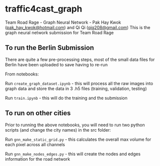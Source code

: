 # traffic4cast_graph
Team Road Rage - Graph Neural Network  - Pak Hay Kwok (pak_hay_kwok@hotmail.com) and Qi Qi (qiq208@gmail.com)
This is the graph neural network submission for Team Road Rage

## To run the Berlin Submission
There are quite a few pre-processing steps, most of the small data files for Berlin have been uploaded to save having to re-run

From notebooks:

Run `create_graph_dataset.ipynb` - this will process all the raw images into graph data and store the data in 3 .h5 files (training, validation, testing)

Run `train.ipynb` - this will do the training and the submission


## To run on other cities 
Prior to running the above notebooks, you will need to run two python scripts (and change the city names) in the src folder:

Run `gnn_make_static_grid.py` - this calculates the overall max volume for each pixel across all channels

Run `gnn_make_nodes_edges.py` - this will create the nodes and edges information for the road network

